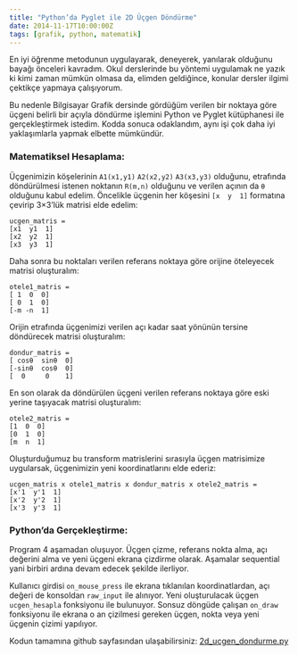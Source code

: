 ```yaml
---
title: "Python’da Pyglet ile 2D Üçgen Döndürme"
date: 2014-11-17T10:00:00Z
tags: [grafik, python, matematik]
---
```

En iyi öğrenme metodunun uygulayarak, deneyerek, yanılarak olduğunu bayağı önceleri kavradım. Okul derslerinde bu yöntemi uygulamak ne yazık ki kimi zaman mümkün olmasa da, elimden geldiğince, konular dersler ilgimi çektikçe yapmaya çalışıyorum.

Bu nedenle Bilgisayar Grafik dersinde gördüğüm verilen bir noktaya göre üçgeni belirli bir açıyla döndürme işlemini Python ve Pyglet kütüphanesi ile gerçekleştirmek istedim. Kodda sonuca odaklandım, aynı işi çok daha iyi yaklaşımlarla yapmak elbette mümkündür.

### Matematiksel Hesaplama:
Üçgenimizin köşelerinin `A1(x1,y1)` `A2(x2,y2)` `A3(x3,y3)` olduğunu, etrafında döndürülmesi istenen noktanın `R(m,n)` olduğunu ve verilen açının da `θ` olduğunu kabul edelim.
Öncelikle üçgenin her köşesini `[x  y  1]` formatına çevirip 3×3’lük matrisi elde edelim:
```
ucgen_matris =
[x1  y1  1]
[x2  y2  1]
[x3  y3  1]
```

Daha sonra bu noktaları verilen referans noktaya göre orijine öteleyecek matrisi oluşturalım:
```
otele1_matris =
[ 1  0  0]
[ 0  1  0]
[-m -n  1]
```

Orijin etrafında üçgenimizi verilen açı kadar saat yönünün tersine döndürecek matrisi oluşturalım:
```
dondur_matris =
[ cosθ  sinθ  0]
[-sinθ  cosθ  0]
[  0     0    1]
```

En son olarak da döndürülen üçgeni verilen referans noktaya göre eski yerine taşıyacak matrisi oluşturalım:
```
otele2_matris =
[1  0  0]
[0  1  0]
[m  n  1]
```

Oluşturduğumuz bu transform matrislerini sırasıyla üçgen matrisimize uygularsak, üçgenimizin yeni koordinatlarını elde ederiz:
```
ucgen_matris x otele1_matris x dondur_matris x otele2_matris =
[x'1  y'1  1]
[x'2  y'2  1]
[x'3  y'3  1]
```

### Python’da Gerçekleştirme:
Program 4 aşamadan oluşuyor. Üçgen çizme, referans nokta alma, açı değerini alma ve yeni üçgeni ekrana çizdirme olarak. Aşamalar sequential yani birbiri ardına devam edecek şekilde ilerliyor.

Kullanıcı girdisi `on_mouse_press` ile ekrana tıklanılan koordinatlardan, açı değeri de konsoldan `raw_input` ile alınıyor.
Yeni oluşturulacak üçgen `ucgen_hesapla` fonksiyonu ile bulunuyor.
Sonsuz döngüde çalışan `on_draw` fonksiyonu ile ekrana o an çizilmesi gereken üçgen, nokta veya yeni üçgenin çizimi yapılıyor.

Kodun tamamına github sayfasından ulaşabilirsiniz: [2d_ucgen_dondurme.py](https://github.com/ahaltindis/bilgisayar-grafik-uygulama/blob/bbef6eee71b786b2c1f61bd71e77f355e95330a5/2d_ucgen_dondurme.py)
